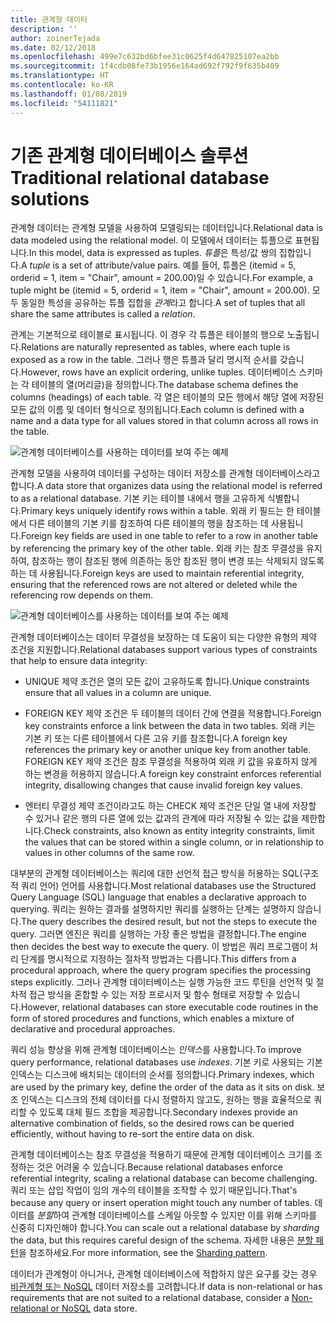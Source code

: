 ```yaml
---
title: 관계형 데이터
description: ''
author: zoinerTejada
ms.date: 02/12/2018
ms.openlocfilehash: 499e7c632bd6bfee31c0625f4d647825107ea2bb
ms.sourcegitcommit: 1f4cdb08fe73b1956e164ad692f792f9f635b409
ms.translationtype: HT
ms.contentlocale: ko-KR
ms.lasthandoff: 01/08/2019
ms.locfileid: "54111821"
---
```

# <a name="traditional-relational-database-solutions"></a><span data-ttu-id="1dc0b-102">기존 관계형 데이터베이스 솔루션</span><span class="sxs-lookup"><span data-stu-id="1dc0b-102">Traditional relational database solutions</span></span>

<span data-ttu-id="1dc0b-103">관계형 데이터는 관계형 모델을 사용하여 모델링되는 데이터입니다.</span><span class="sxs-lookup"><span data-stu-id="1dc0b-103">Relational data is data modeled using the relational model.</span></span> <span data-ttu-id="1dc0b-104">이 모델에서 데이터는 튜플으로 표현됩니다.</span><span class="sxs-lookup"><span data-stu-id="1dc0b-104">In this model, data is expressed as tuples.</span></span> <span data-ttu-id="1dc0b-105">*튜플*은 특성/값 쌍의 집합입니다.</span><span class="sxs-lookup"><span data-stu-id="1dc0b-105">A *tuple* is a set of attribute/value pairs.</span></span> <span data-ttu-id="1dc0b-106">예를 들어, 튜플은 (itemid = 5, orderid = 1, item = "Chair", amount = 200.00)일 수 있습니다.</span><span class="sxs-lookup"><span data-stu-id="1dc0b-106">For example, a tuple might be (itemid = 5, orderid = 1, item = "Chair", amount = 200.00).</span></span> <span data-ttu-id="1dc0b-107">모두 동일한 특성을 공유하는 튜플 집합을 *관계*라고 합니다.</span><span class="sxs-lookup"><span data-stu-id="1dc0b-107">A set of tuples that all share the same attributes is called a *relation*.</span></span>

<span data-ttu-id="1dc0b-108">관계는 기본적으로 테이블로 표시됩니다. 이 경우 각 튜플은 테이블의 행으로 노출됩니다.</span><span class="sxs-lookup"><span data-stu-id="1dc0b-108">Relations are naturally represented as tables, where each tuple is exposed as a row in the table.</span></span> <span data-ttu-id="1dc0b-109">그러나 행은 튜플과 달리 명시적 순서를 갖습니다.</span><span class="sxs-lookup"><span data-stu-id="1dc0b-109">However, rows have an explicit ordering, unlike tuples.</span></span> <span data-ttu-id="1dc0b-110">데이터베이스 스키마는 각 테이블의 열(머리글)을 정의합니다.</span><span class="sxs-lookup"><span data-stu-id="1dc0b-110">The database schema defines the columns (headings) of each table.</span></span> <span data-ttu-id="1dc0b-111">각 열은 테이블의 모든 행에서 해당 열에 저장된 모든 값의 이름 및 데이터 형식으로 정의됩니다.</span><span class="sxs-lookup"><span data-stu-id="1dc0b-111">Each column is defined with a name and a data type for all values stored in that column across all rows in the table.</span></span>

![관계형 데이터베이스를 사용하는 데이터를 보여 주는 예제](../images/example-relational.png)

<span data-ttu-id="1dc0b-113">관계형 모델을 사용하여 데이터를 구성하는 데이터 저장소를 관계형 데이터베이스라고 합니다.</span><span class="sxs-lookup"><span data-stu-id="1dc0b-113">A data store that organizes data using the relational model is referred to as a relational database.</span></span> <span data-ttu-id="1dc0b-114">기본 키는 테이블 내에서 행을 고유하게 식별합니다.</span><span class="sxs-lookup"><span data-stu-id="1dc0b-114">Primary keys uniquely identify rows within a table.</span></span> <span data-ttu-id="1dc0b-115">외래 키 필드는 한 테이블에서 다른 테이블의 기본 키를 참조하여 다른 테이블의 행을 참조하는 데 사용됩니다.</span><span class="sxs-lookup"><span data-stu-id="1dc0b-115">Foreign key fields are used in one table to refer to a row in another table by referencing the primary key of the other table.</span></span> <span data-ttu-id="1dc0b-116">외래 키는 참조 무결성을 유지하여, 참조하는 행이 참조된 행에 의존하는 동안 참조된 행이 변경 또는 삭제되지 않도록 하는 데 사용됩니다.</span><span class="sxs-lookup"><span data-stu-id="1dc0b-116">Foreign keys are used to maintain referential integrity, ensuring that the referenced rows are not altered or deleted while the referencing row depends on them.</span></span>

![관계형 데이터베이스를 사용하는 데이터를 보여 주는 예제](../images/example-relational2.png)

<span data-ttu-id="1dc0b-118">관계형 데이터베이스는 데이터 무결성을 보장하는 데 도움이 되는 다양한 유형의 제약 조건을 지원합니다.</span><span class="sxs-lookup"><span data-stu-id="1dc0b-118">Relational databases support various types of constraints that help to ensure data integrity:</span></span>

- <span data-ttu-id="1dc0b-119">UNIQUE 제약 조건은 열의 모든 값이 고유하도록 합니다.</span><span class="sxs-lookup"><span data-stu-id="1dc0b-119">Unique constraints ensure that all values in a column are unique.</span></span>

- <span data-ttu-id="1dc0b-120">FOREIGN KEY 제약 조건은 두 테이블의 데이터 간에 연결을 적용합니다.</span><span class="sxs-lookup"><span data-stu-id="1dc0b-120">Foreign key constraints enforce a link between the data in two tables.</span></span> <span data-ttu-id="1dc0b-121">외래 키는 기본 키 또는 다른 테이블에서 다른 고유 키를 참조합니다.</span><span class="sxs-lookup"><span data-stu-id="1dc0b-121">A foreign key references the primary key or another unique key from another table.</span></span> <span data-ttu-id="1dc0b-122">FOREIGN KEY 제약 조건은 참조 무결성을 적용하여 외래 키 값을 유효하지 않게 하는 변경을 허용하지 않습니다.</span><span class="sxs-lookup"><span data-stu-id="1dc0b-122">A foreign key constraint enforces referential integrity, disallowing changes that cause invalid foreign key values.</span></span>

- <span data-ttu-id="1dc0b-123">엔터티 무결성 제약 조건이라고도 하는 CHECK 제약 조건은 단일 열 내에 저장할 수 있거나 같은 행의 다른 열에 있는 값과의 관계에 따라 저장될 수 있는 값을 제한합니다.</span><span class="sxs-lookup"><span data-stu-id="1dc0b-123">Check constraints, also known as entity integrity constraints, limit the values that can be stored within a single column, or in relationship to values in other columns of the same row.</span></span>

<span data-ttu-id="1dc0b-124">대부분의 관계형 데이터베이스는 쿼리에 대한 선언적 접근 방식을 허용하는 SQL(구조적 쿼리 언어) 언어를 사용합니다.</span><span class="sxs-lookup"><span data-stu-id="1dc0b-124">Most relational databases use the Structured Query Language (SQL) language that enables a declarative approach to querying.</span></span> <span data-ttu-id="1dc0b-125">쿼리는 원하는 결과를 설명하지만 쿼리를 실행하는 단계는 설명하지 않습니다.</span><span class="sxs-lookup"><span data-stu-id="1dc0b-125">The query describes the desired result, but not the steps to execute the query.</span></span> <span data-ttu-id="1dc0b-126">그러면 엔진은 쿼리를 실행하는 가장 좋은 방법을 결정합니다.</span><span class="sxs-lookup"><span data-stu-id="1dc0b-126">The engine then decides the best way to execute the query.</span></span> <span data-ttu-id="1dc0b-127">이 방법은 쿼리 프로그램이 처리 단계를 명시적으로 지정하는 절차적 방법과는 다릅니다.</span><span class="sxs-lookup"><span data-stu-id="1dc0b-127">This differs from a procedural approach, where the query program specifies the processing steps explicitly.</span></span> <span data-ttu-id="1dc0b-128">그러나 관계형 데이터베이스는 실행 가능한 코드 루틴을 선언적 및 절차적 접근 방식을 혼합할 수 있는 저장 프로시저 및 함수 형태로 저장할 수 있습니다.</span><span class="sxs-lookup"><span data-stu-id="1dc0b-128">However, relational databases can store executable code routines in the form of stored procedures and functions, which enables a mixture of declarative and procedural approaches.</span></span>

<span data-ttu-id="1dc0b-129">쿼리 성능 향상을 위해 관계형 데이터베이스는 *인덱스*를 사용합니다.</span><span class="sxs-lookup"><span data-stu-id="1dc0b-129">To improve query performance, relational databases use *indexes*.</span></span> <span data-ttu-id="1dc0b-130">기본 키로 사용되는 기본 인덱스는 디스크에 배치되는 데이터의 순서를 정의합니다.</span><span class="sxs-lookup"><span data-stu-id="1dc0b-130">Primary indexes, which are used by the primary key, define the order of the data as it sits on disk.</span></span> <span data-ttu-id="1dc0b-131">보조 인덱스는 디스크의 전체 데이터를 다시 정렬하지 않고도, 원하는 행을 효율적으로 쿼리할 수 있도록 대체 필드 조합을 제공합니다.</span><span class="sxs-lookup"><span data-stu-id="1dc0b-131">Secondary indexes provide an alternative combination of fields, so the desired rows can be queried efficiently, without having to re-sort the entire data on disk.</span></span>

<span data-ttu-id="1dc0b-132">관계형 데이터베이스는 참조 무결성을 적용하기 때문에 관계형 데이터베이스 크기를 조정하는 것은 어려울 수 있습니다.</span><span class="sxs-lookup"><span data-stu-id="1dc0b-132">Because relational databases enforce referential integrity, scaling a relational database can become challenging.</span></span> <span data-ttu-id="1dc0b-133">쿼리 또는 삽입 작업이 임의 개수의 테이블을 조작할 수 있기 때문입니다.</span><span class="sxs-lookup"><span data-stu-id="1dc0b-133">That's because any query or insert operation might touch any number of tables.</span></span> <span data-ttu-id="1dc0b-134">데이터를 *분할*하여 관계형 데이터베이스를 스케일 아웃할 수 있지만 이를 위해 스키마를 신중히 디자인해야 합니다.</span><span class="sxs-lookup"><span data-stu-id="1dc0b-134">You can scale out a relational database by *sharding* the data, but this requires careful design of the schema.</span></span> <span data-ttu-id="1dc0b-135">자세한 내용은 [분할 패턴](../../patterns/sharding.md)을 참조하세요.</span><span class="sxs-lookup"><span data-stu-id="1dc0b-135">For more information, see the [Sharding pattern](../../patterns/sharding.md).</span></span>

<span data-ttu-id="1dc0b-136">데이터가 관계형이 아니거나, 관계형 데이터베이스에 적합하지 않은 요구를 갖는 경우 [비관계형 또는 NoSQL](../big-data/non-relational-data.md) 데이터 저장소를 고려합니다.</span><span class="sxs-lookup"><span data-stu-id="1dc0b-136">If data is non-relational or has requirements that are not suited to a relational database, consider a [Non-relational or NoSQL](../big-data/non-relational-data.md) data store.</span></span>
